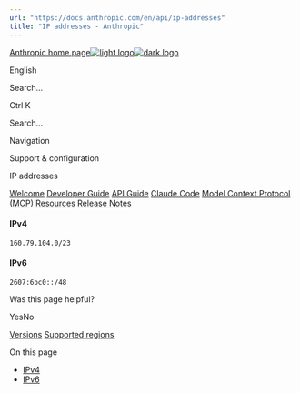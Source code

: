 ```yaml
---
url: "https://docs.anthropic.com/en/api/ip-addresses"
title: "IP addresses - Anthropic"
---
```


[Anthropic home page![light logo](https://mintlify.s3.us-west-1.amazonaws.com/anthropic/logo/light.svg)![dark logo](https://mintlify.s3.us-west-1.amazonaws.com/anthropic/logo/dark.svg)](https://docs.anthropic.com/)

English

Search...

Ctrl K

Search...

Navigation

Support & configuration

IP addresses

[Welcome](https://docs.anthropic.com/en/home) [Developer Guide](https://docs.anthropic.com/en/docs/intro) [API Guide](https://docs.anthropic.com/en/api/overview) [Claude Code](https://docs.anthropic.com/en/docs/claude-code/overview) [Model Context Protocol (MCP)](https://docs.anthropic.com/en/docs/mcp) [Resources](https://docs.anthropic.com/en/resources/overview) [Release Notes](https://docs.anthropic.com/en/release-notes/overview)

#### [​](https://docs.anthropic.com/en/api/ip-addresses\#ipv4)  IPv4

`160.79.104.0/23`

#### [​](https://docs.anthropic.com/en/api/ip-addresses\#ipv6)  IPv6

`2607:6bc0::/48`

Was this page helpful?

YesNo

[Versions](https://docs.anthropic.com/en/api/versioning) [Supported regions](https://docs.anthropic.com/en/api/supported-regions)

On this page

- [IPv4](https://docs.anthropic.com/en/api/ip-addresses#ipv4)
- [IPv6](https://docs.anthropic.com/en/api/ip-addresses#ipv6)